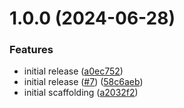# 1.0.0 (2024-06-28)


### Features

* initial release ([a0ec752](https://github.com/psq-payments/psq-payments-elements/commit/a0ec752f52c90cfd59afb0d1e64a2d5c75247845))
* initial release ([#7](https://github.com/psq-payments/psq-payments-elements/issues/7)) ([58c6aeb](https://github.com/psq-payments/psq-payments-elements/commit/58c6aeb0a3c780dc4a2cce310a76915c7e753064))
* initial scaffolding ([a2032f2](https://github.com/psq-payments/psq-payments-elements/commit/a2032f29eee0074c64d321c7002d4406a322a6d0))
